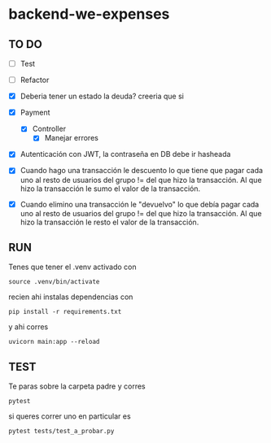 # backend-we-expenses

## TO DO

- [ ] Test
- [ ] Refactor

- [X] Deberia tener un estado la deuda? creeria que si

- [X] Payment 
    - [X] Controller
        - [X] Manejar errores

- [X] Autenticación con JWT, la contraseña en DB debe ir hasheada
- [X] Cuando hago una transacción le descuento lo que tiene que pagar cada uno al resto de usuarios del grupo != del que hizo la transacción. Al que hizo la transacción le sumo el valor de la transacción.
- [X] Cuando elimino una transacción le "devuelvo" lo que debía pagar cada uno al resto de usuarios del grupo != del que hizo la transacción. Al que hizo la transacción le resto el valor de la transacción.

## RUN

Tenes que tener el .venv activado  con

`source .venv/bin/activate` 

recien ahi instalas dependencias con

`pip install -r requirements.txt`

y ahi corres

`uvicorn main:app --reload`

## TEST

Te paras sobre la carpeta padre y corres

`pytest`

si queres correr uno en particular es

`pytest tests/test_a_probar.py`



